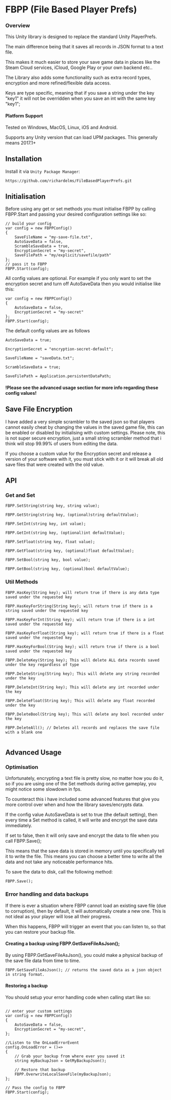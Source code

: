 # FBPP (File Based Player Prefs)

### Overview

This Unity library is designed to replace the standard Unity PlayerPrefs. 

The main difference being that it saves all records in JSON format to a text file.

This makes it much easier to store your save game data in places like the Steam Cloud services, iCloud, Google Play or your own backend etc..

The Library also adds some functionality such as extra record types, encryption and more refined/flexible data access.

Keys are type specific, meaning that if you save a string under the key "key1" it will not be overridden when you save an int with the same key "key1";

#### Platform Support

Tested on Windows, MacOS, Linux, iOS and Android.

Supports any Unity version that can load UPM packages. This generally means 2017.1+

## Installation

Install it via `Unity Package Manager`:
```
https://github.com/richardelms/FileBasedPlayerPrefs.git
```
## Initialisation

Before using any get or set methods you must initialise FBPP by calling FBPP.Start and passing your desired configuration settings like so:

```
// build your config
var config = new FBPPConfig()
{
    SaveFileName = "my-save-file.txt",
    AutoSaveData = false,
    ScrambleSaveData = true,
    EncryptionSecret = "my-secret",
    SaveFilePath = "my/explicit/savefile/path"
};
// pass it to FBPP
FBPP.Start(config);
```

All config values are optional. For example if you only want to set the encryption secret and turn off AutoSaveData then you would initialise like this:

```
var config = new FBPPConfig()
{
    AutoSaveData = false,
    EncryptionSecret = "my-secret"
};
FBPP.Start(config);
```
The default config values are as follows

```
AutoSaveData = true;

EncryptionSecret = "encryption-secret-default";

SaveFileName = "saveData.txt";

ScrambleSaveData = true;

SaveFilePath = Application.persistentDataPath;

```

#### !Please see the advanced usage section for more info regarding these config values! 

## Save File Encryption

I have added a very simple scrambler to the saved json so that players cannot easily cheat by changing the values in the saved game file, this can be enabled or disabled by initialising with custom settings. Please note, this is not super secure encryption, just a small string scrambler method that i think will stop 99.99% of users from editing the data.

If you choose a custom value for the Encryption secret and release a version of your software with it, you must stick with it or it will break all old save files that were created with the old value.

## API

### Get and Set
```
FBPP.SetString(string key, string value);

FBPP.GetString(string key, (optional)string defaultValue);
    
FBPP.SetInt(string key, int value);

FBPP.GetInt(string key, (optional)int defaultValue); 
    
FBPP.SetFloat(string key, float value);

FBPP.GetFloat(string key, (optional)float defaultValue); 
    
FBPP.SetBool(string key, bool value);

FBPP.GetBool(string key, (optional)bool defaultValue);
```
### Util Methods
```
FBPP.HasKey(String key); will return true if there is any data type saved under the requested key
    
FBPP.HasKeyForString(String key); will return true if there is a string saved under the requested key
    
FBPP.HasKeyForInt(String key); will return true if there is a int saved under the requested key
    
FBPP.HasKeyForFloat(String key); will return true if there is a float saved under the requested key
    
FBPP.HasKeyForBool(String key); will return true if there is a bool saved under the requested key
    
FBPP.DeleteKey(String key); This will delete ALL data records saved under the key regardless of type
    
FBPP.DeleteString(String key); This will delete any string recorded under the key
    
FBPP.DeleteInt(String key); This will delete any int recorded under the key
    
FBPP.DeleteFloat(String key); This will delete any float recorded under the key
    
FBPP.DeleteBool(String key); This will delete any bool recorded under the key

FBPP.DeleteAll(); // Deletes all records and replaces the save file with a blank one
    
```

## Advanced Usage 

### Optimisation 

Unfortunately, encrypting a text file is pretty slow, no matter how you do it, so if you are using one of the Set methods during active gameplay, you might notice some slowdown in fps.

To counteract this i have included some advanced features that give you more control over when and how the library saves/encrypts data.

If the config value AutoSaveData is set to true (the default setting), then every time a Set method is called, it will write and encrypt the save data immediately.

If set to false, then it will only save and encrypt the data to file when you call FBPP.Save();

This means that the save data is stored in memory until you specifically tell it to write the file. This means you can choose a better time to write all the data and not take any noticeable performance hits.

To save the data to disk, call the following method:

```
FBPP.Save();

```

### Error handling and data backups

If there is ever a situation where FBPP cannot load an existing save file (due to corruption), then by default, it will automatically create a new one. This is not ideal as your player will lose all their progress.

When this happens, FBPP will trigger an event that you can listen to, so that you can restore your backup file.

#### Creating a backup using FBPP.GetSaveFileAsJson();

By using FBPP.GetSaveFileAsJson(), you could make a physical backup of the save file data from time to time.

```
FBPP.GetSaveFileAsJson(); // returns the saved data as a json object in string format.
```

#### Restoring a backup

You should setup your error handling code when calling start like so:

```

// enter your custom settings
var config = new FBPPConfig()
{
    AutoSaveData = false,
    EncryptionSecret = "my-secret",
};

//Listen to the OnLoadErrorEvent
config.OnLoadError = ()=>
{
    // Grab your backup from where ever you saved it
    string myBackupJson = GetMyBackupJson();

    // Restore that backup
    FBPP.OverwriteLocalSaveFile(myBackupJson);
};

// Pass the config to FBPP
FBPP.Start(config);
```


